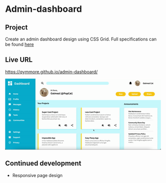 # Admin-dashboard

## Project 
Create an admin dashboard design using CSS Grid. Full specifications can be found [here](https://www.theodinproject.com/lessons/node-path-intermediate-html-and-css-admin-dashboard)

## Live URL
https://qymmore.github.io/admin-dashboard/

![](./assets/ezgif.com-gif-maker.gif)

## Continued development
- Responsive page design 

